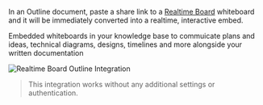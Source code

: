 In an Outline document, paste a share link to a [Realtime Board](https://realtimeboard.com/) whiteboard and it will be immediately converted into a realtime, interactive embed.

Embedded whiteboards in your knowledge base to commuicate plans and ideas, technical diagrams, designs, timelines and more alongside your written documentation

![Realtime Board Outline Integration](/images/screenshots/realtime-board.png)

> This integration works without any additional settings or authentication.
